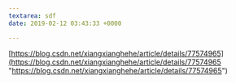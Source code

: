 ```yaml
---
textarea: sdf
date: 2019-02-12 03:43:33 +0000

---
```

[https://blog.csdn.net/xiangxianghehe/article/details/77574965](https://blog.csdn.net/xiangxianghehe/article/details/77574965 "https://blog.csdn.net/xiangxianghehe/article/details/77574965")